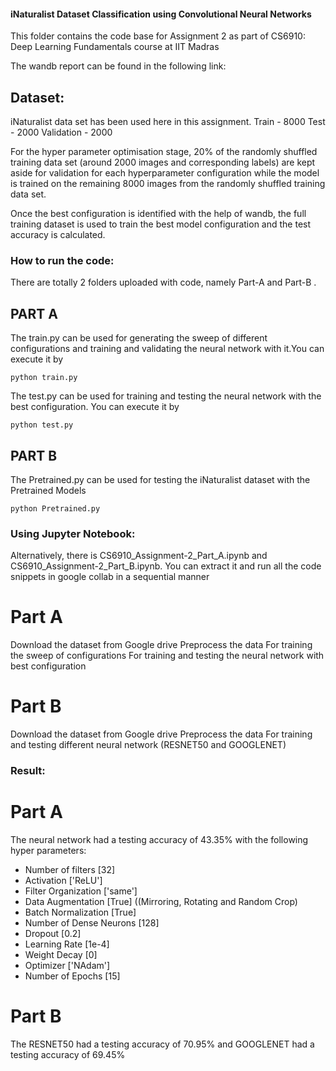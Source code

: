 #### iNaturalist Dataset Classification using Convolutional Neural Networks

This folder contains the code base for Assignment 2 as part of CS6910: Deep Learning Fundamentals course at IIT Madras

The wandb report can be found in the following link:


## Dataset:

iNaturalist data set has been used here in this assignment. Train - 8000 Test - 2000 Validation - 2000

For the hyper parameter optimisation stage, 20% of the randomly shuffled training data set (around 2000 images and corresponding labels) are kept aside for validation for each hyperparameter configuration while the model is trained on the remaining 8000 images from the randomly shuffled training data set.

Once the best configuration is identified with the help of wandb, the full training dataset is used to train the best model configuration and the test accuracy is calculated.

### How to run the code:

There are totally 2 folders uploaded with code, namely Part-A and Part-B .
## PART A
The train.py can be used for generating the sweep of different configurations and training and validating the neural network with it.You can execute it by

    python train.py

The test.py can be used for training and testing the neural network with the best configuration. You can execute it by

    python test.py
## PART B
The Pretrained.py can be used for testing the iNaturalist dataset with the Pretrained Models

    python Pretrained.py

### Using Jupyter Notebook: 
Alternatively, there is CS6910_Assignment-2_Part_A.ipynb and CS6910_Assignment-2_Part_B.ipynb. You can extract it and run all the code snippets in google collab in a sequential manner

# Part A
Download the dataset from Google drive
Preprocess the data
For training the sweep of configurations
For training and testing the neural network with best configuration

# Part B
Download the dataset from Google drive
Preprocess the data
For training and testing different neural network (RESNET50 and GOOGLENET)
    

### Result:
#   Part A
The neural network had a testing accuracy of 43.35% with the following hyper parameters:

- Number of filters [32]
- Activation ['ReLU']
- Filter Organization ['same']
- Data Augmentation [True] ((Mirroring, Rotating and Random Crop)
- Batch Normalization [True]
- Number of Dense Neurons [128]
- Dropout [0.2]
- Learning Rate [1e-4]
- Weight Decay [0]
- Optimizer ['NAdam']
- Number of Epochs [15]

#   Part B
  The RESNET50 had a testing accuracy of 70.95% and GOOGLENET had a testing accuracy of 69.45%
    
